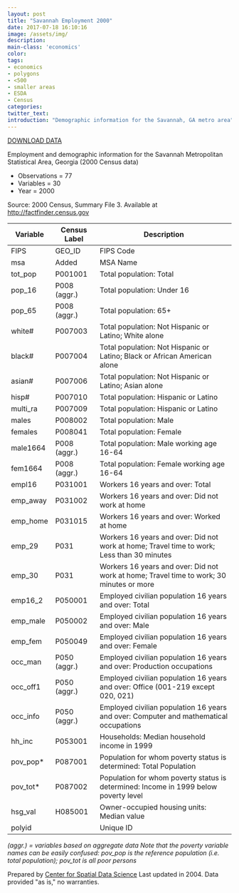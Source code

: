 ```yaml
---
layout: post
title: "Savannah Employment 2000"
date: 2017-07-18 16:10:16
image: /assets/img/
description:
main-class: 'economics'
color:
tags:
- economics
- polygons
- <500
- smaller areas
- ESDA
- Census
categories:
twitter_text:
introduction: "Demographic information for the Savannah, GA metro area"
---
```

<script>
var map = L.map('map');
L.tileLayer('https://api.tiles.mapbox.com/v4/{id}/{z}/{x}/{y}.png?access_token=pk.eyJ1IjoibWFwYm94IiwiYSI6ImNpejY4NXVycTA2emYycXBndHRqcmZ3N3gifQ.rJcFIG214AriISLbB6B5aw', { <!--this is the URL for the Nepal Geojson-->
maxZoom: 18,
attribution: 'Map data &copy; <a href="http://openstreetmap.org">OpenStreetMap</a> contributors, ' +
'<a href="http://creativecommons.org/licenses/by-sa/2.0/">CC-BY-SA</a>, ' +
'Imagery © <a href="http://mapbox.com">Mapbox</a>',
id: 'mapbox.light'
}).addTo(map);

map.scrollWheelZoom.disable();
map.touchZoom.disable();
var enableMapInteraction = function () {
map.scrollWheelZoom.enable();
map.touchZoom.enable();
}
$('#map').on('click touch', enableMapInteraction);
$('#map').on('mouseout', function(){ map.scrollWheelZoom.disable();});

var smallIcon = L.icon({
iconUrl: 'http://www.hckrecruitment.nic.in/images/blue.png',
iconSize: [16, 16], // size of the icon
});

function onEachFeature(feature, layer) {
//console.log(feature);
var txt = "";
for (var fname in feature.properties) {
txt += fname;
txt += " : ";
txt += feature.properties[fname];
txt += "<br/>";
}
layer.bindPopup(txt);
}


// load GeoJSON from an external file
// load GeoJSON from an external file
$.getJSON("../data/savannah1.geojson",function(data){
// add GeoJSON layer to the map once the file is loaded
var json = L.geoJson(data, {
pointToLayer: function(feature, latlng) {

return L.marker(latlng, {
icon: smallIcon
});
},
onEachFeature: onEachFeature
});
json.addTo(map);
map.fitBounds(json.getBounds());
});

</script>

[DOWNLOAD DATA](https://s3.amazonaws.com/geoda/data/SavannahMSA.zip)


Employment and demographic information for the Savannah Metropolitan Statistical Area, Georgia (2000 Census data)

* Observations = 77
* Variables = 30
* Year = 2000


Source: 2000 Census, Summary File 3. Available at http://factfinder.census.gov

|**Variable**|**Census Label**|**Description**|
|---|---|---|
|FIPS |GEO_ID| FIPS Code|
|msa|Added|MSA Name|
|tot_pop |P001001 |Total population: Total|
|pop_16|P008 (aggr.)|Total population: Under 16|
|pop_65|P008 (aggr.)|Total population: 65+|
|white# |P007003| Total population: Not Hispanic or Latino; White alone|
|black# |P007004| Total population: Not Hispanic or Latino; Black or African American alone|
|asian#| P007006| Total population: Not Hispanic or Latino; Asian alone|
|hisp#|P007010|Total population: Hispanic or Latino|
|multi_ra|P007009|Total population: Hispanic or Latino|
|males |P008002 |Total population: Male|
|females |P008041 |Total population: Female|
|male1664|P008 (aggr.)|Total population: Male working age 16-64|
|fem1664|P008 (aggr.)|Total population: Female working age 16-64|
|empl16 |P031001| Workers 16 years and over: Total|
|emp_away |P031002| Workers 16 years and over: Did not work at home|
|emp_home |P031015| Workers 16 years and over: Worked at home|
|emp_29|P031 |Workers 16 years and over: Did not work at home; Travel time to work; Less than 30 minutes|
|emp_30|P031 |Workers 16 years and over: Did not work at home; Travel time to work; 30 minutes or more|
|emp16_2|P050001| Employed civilian population 16 years and over: Total|
|emp_male|P050002 |Employed civilian population 16 years and over: Male
|emp_fem|P050049 |Employed civilian population 16 years and over: Female
|occ_man|P050 (aggr.)| Employed civilian population 16 years and over: Production occupations|
|occ_off1|P050 (aggr.)| Employed civilian population 16 years and over: Office (001-219 except 020, 021)|
|occ_info|P050 (aggr.)| Employed civilian population 16 years and over: Computer and mathematical occupations|
|hh_inc|P053001 |Households: Median household income in 1999|
|pov_pop*|P087001 |Population for whom poverty status is determined: Total Population|
|pov_tot*|P087002 |Population for whom poverty status is determined: Income in 1999 below poverty level|
|hsg_val|H085001|Owner-occupied housing units: Median value
|polyid||Unique ID|

*(aggr.) = variables based on aggregate data*
*Note that the poverty variable names can be easily confused: pov_pop is the reference population (i.e. total population); pov_tot is all poor persons*

Prepared by [Center for Spatial Data Science](https://spatial.uchicago.edu/) Last updated in 2004. Data provided "as is," no warranties.